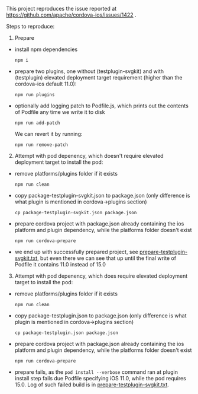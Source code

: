 This project reproduces the issue reported at https://github.com/apache/cordova-ios/issues/1422 .

Steps to reproduce:

1) Prepare
- install npm dependencies
  ```
  npm i
  ```
- prepare two plugins, one without (testplugin-svgkit) and with (testplugin) elevated deployment target requirement (higher than the cordova-ios default 11.0):
  ```
  npm run plugins
  ```
- optionally add logging patch to Podfile.js, which prints out the contents of Podfile any time we write it to disk
  ```
  npm run add-patch
  ```
  We can revert it by running:
  ```
  npm run remove-patch
  ```

2) Attempt with pod depenency, which doesn't require elevated deployment target to install the pod:
- remove platforms/plugins folder if it exists
  ```
  npm run clean
  ```
- copy package-testplugin-svgkit.json to package.json (only difference is what plugin is mentioned in cordova->plugins section)
  ```
  cp package-testplugin-svgkit.json package.json
  ```
- prepare cordova project with package.json already containing the ios platform and plugin dependency, while the platforms folder doesn't exist
  ```
  npm run cordova-prepare
  ```
- we end up with successfully prepared project, see [prepare-testplugin-svgkit.txt](./prepare-testplugin-svgkit.txt), but even there we can see that up until the final write of Podfile it contains 11.0 instead of 15.0

3) Attempt with pod depenency, which does require elevated deployment target to install the pod:
- remove platforms/plugins folder if it exists
  ```
  npm run clean
  ```
- copy package-testplugin.json to package.json (only difference is what plugin is mentioned in cordova->plugins section)
  ```
  cp package-testplugin.json package.json
  ```
- prepare cordova project with package.json already containing the ios platform and plugin dependency, while the platforms folder doesn't exist
  ```
  npm run cordova-prepare
  ```
- prepare fails, as the `pod install --verbose` command ran at plugin install step fails due Podfile specifying iOS 11.0, while the pod requires 15.0. Log of such failed build is in [prepare-testplugin-svgkit.txt](./prepare-testplugin.txt).